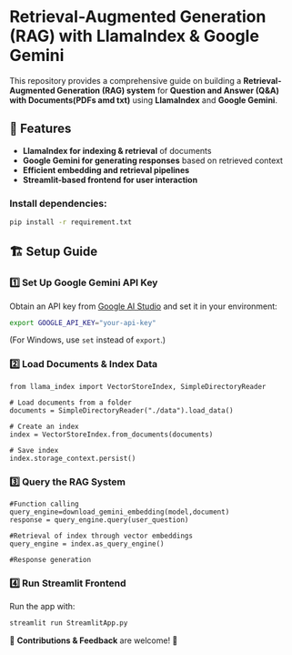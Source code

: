 # Retrieval-Augmented Generation (RAG) with LlamaIndex & Google Gemini

This repository provides a comprehensive guide on building a **Retrieval-Augmented Generation (RAG) system** for **Question and Answer (Q&A) with Documents(PDFs amd txt)** using **LlamaIndex** and **Google Gemini**.

## 🚀 Features
- **LlamaIndex for indexing & retrieval** of documents
- **Google Gemini for generating responses** based on retrieved context
- **Efficient embedding and retrieval pipelines**
- **Streamlit-based frontend for user interaction**

### Install dependencies:
```sh
pip install -r requirement.txt
```
## 🏗️ Setup Guide

### 1️⃣ **Set Up Google Gemini API Key**
Obtain an API key from [Google AI Studio](https://ai.google.dev) and set it in your environment:
```sh
export GOOGLE_API_KEY="your-api-key"
```
(For Windows, use `set` instead of `export`.)

### 2️⃣ **Load Documents & Index Data**
```
from llama_index import VectorStoreIndex, SimpleDirectoryReader

# Load documents from a folder
documents = SimpleDirectoryReader("./data").load_data()

# Create an index
index = VectorStoreIndex.from_documents(documents)

# Save index
index.storage_context.persist()
```

### 3️⃣ **Query the RAG System**
```
#Function calling
query_engine=download_gemini_embedding(model,document)
response = query_engine.query(user_question)

#Retrieval of index through vector embeddings 
query_engine = index.as_query_engine()

#Response generation

```

### 4️⃣ **Run Streamlit Frontend**
Run the app with:
```sh
streamlit run StreamlitApp.py
```


🔗 **Contributions & Feedback** are welcome! 🔗
